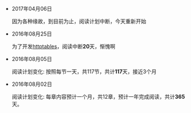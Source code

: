 
* 2017年04月06日
  
  因为各种缘故，到目前为止，阅读计划中断，今天重新开始
  
* 2016年08月25日

  为了开发[httptables](https://github.com/WALL-E/httptables)，阅读中断**20**天，惭愧啊
  

* 2016年08月05日

  阅读计划变化: 按照每节一天，共117节，共计**117**天，接近3个月
  
* 2016年08月02日

  阅读计划变化: 每章内容预计一个月，共12章，预计一年完成阅读，共计**365**天。
